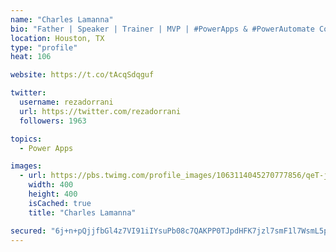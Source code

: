 ```yaml
---
name: "Charles Lamanna"
bio: "Father | Speaker | Trainer | MVP | #PowerApps & #PowerAutomate Community Super User | YouTuber Right-pointing triangle http://youtube.com/c/rezadorrani | Learn - Share - Clockwise rightwards and leftwards open circle arrows"
location: Houston, TX
type: "profile"
heat: 106

website: https://t.co/tAcqSdqguf

twitter:
  username: rezadorrani
  url: https://twitter.com/rezadorrani
  followers: 1963

topics:
  - Power Apps

images:
  - url: https://pbs.twimg.com/profile_images/1063114045270777856/qeT-jpWr_400x400.jpg
    width: 400
    height: 400
    isCached: true
    title: "Charles Lamanna"

secured: "6j+n+pQjjfbGl4z7VI91iIYsuPb08c7QAKPP0TJpdHFK7jzl7smF1l7WsmL5p07anNaXZZxhyU1Aeb7pU+b22FISg3CzZ+WnS/Pt/FScbbxlV/qaCR6jyYp/lJMc2EO4EebOnaDQKsmFNvR8V1HLqplQHFF3tS2vWoBokAcxQ5DZEnyE3swR65v1BDMTKpM//CLTtgXSm+pFIWjO8T/3HAzhQX8PfJfp74uG7iKnWukdqDwuOF9s/UkuirO+HpEkEZ1Rb51yyRDpCaFqK8RMh+6IRTX2khTUfQnxSA6n8bVfziI68SWqE69bKyBFs39WMkXOHt+pwpNyVYFQVsmcpgT2CvUuatT7Q7CVbZMeWCcG/N8rdynB6ZyO/afOmu+Y/LtQSLzSJv26A3R8NHRZZeeU9+tH1aHjyqBhpU7vbiY=;HtLTP3CZwC7Q5ErSWsnNhA=="
---
```


